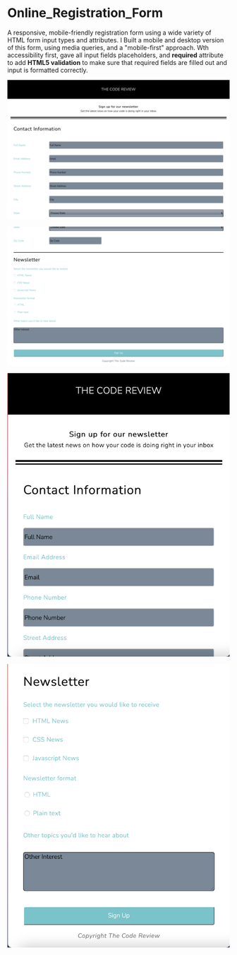 # Online_Registration_Form

 A responsive, mobile-friendly registration form using a wide variety of HTML form input types and attributes. I Built a mobile and desktop version of this form, using media queries, and a "mobile-first" approach. Wth accessibility first, gave all input fields placeholders, and **required** attribute to add **HTML5 validation** to make sure that required fields are filled out and input is formatted correctly.
 
 ![screen shot showcase of live site](https://github.com/osmankbk/Online_Registration_Form/blob/main/images/Screen%20Shot%202021-05-03%20at%2012.46.23%20PM.png)
 
 ![screen shot showcase of live site](https://github.com/osmankbk/Online_Registration_Form/blob/main/images/Screen%20Shot%202021-05-03%20at%2012.46.37%20PM.png)
 
 ![screen shot showcase of live site](https://github.com/osmankbk/Online_Registration_Form/blob/main/images/Screen%20Shot%202021-05-03%20at%2012.47.28%20PM.png)
 
 ![screen shot showcase of live site](https://github.com/osmankbk/Online_Registration_Form/blob/main/images/Screen%20Shot%202021-05-03%20at%2012.47.50%20PM.png)
